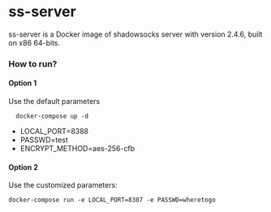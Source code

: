 # ss-server
ss-server is a Docker image of shadowsocks server with version 2.4.6, built on x86 64-bits.

### How to run? 

#### Option 1 
Use the default parameters
```
  docker-compose up -d
```

* LOCAL_PORT=8388
* PASSWD=test
* ENCRYPT_METHOD=aes-256-cfb

#### Option 2
Use the customized parameters: 
```
docker-compose run -e LOCAL_PORT=8387 -e PASSWD=wheretogo
```
